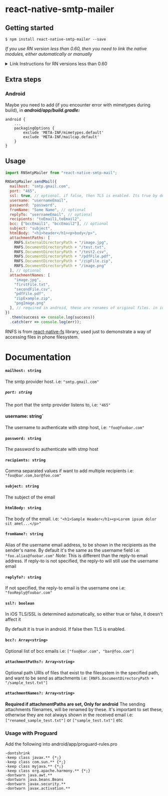 # react-native-smtp-mailer

## Getting started

`$ npm install react-native-smtp-mailer --save`

*If you use RN version less than 0.60, then you need to link the native modules, either automatically or manually*
<details>
<summary> Link Instructions for RN versions less than 0.60 </summary>
	
#### Mostly automatic installation

`$ react-native link react-native-smtp-mail`

#### Manual installation

##### iOS

1. In XCode, in the project navigator, right click `Libraries` ➜ `Add Files to [your project's name]`
2. Go to `node_modules` ➜ `react-native-smtp-mail` and add `RNSmtpMailer.xcodeproj`
3. In XCode, in the project navigator, select your project. Add `libRNSmtpMailer.a` to your project's `Build Phases` ➜ `Link Binary With Libraries`
4. Run your project (`Cmd+R`)<

Inside ios folder, if Podfile doesn't exist, create a Podfile with `pod init`.
And add the following inside your Podfile:
```
pod 'mailcore2-ios'
```

Then run:

```
pod install
```
##### Android

1. Open up `android/app/src/main/java/[...]/MainApplication.java`

- Add `import com.rnsmtpmailer.RNSmtpMailerPackage;` to the imports at the top of the file
- Add `new RNSmtpMailerPackage()` to the list returned by the `getPackages()` method

2. Append the following lines to `android/settings.gradle`:
   ```
   include ':react-native-smtp-mail'
   project(':react-native-smtp-mail').projectDir = new File(rootProject.projectDir, 	'../node_modules/react-native-smtp-mail/android')
   ```
3. Insert the following lines inside the dependencies block in `android/app/build.gradle`:
   ```
     implementation project(':react-native-smtp-mailer')
   ```
</details>

## Extra steps
### Android
Maybe you need to add (if you encounter error with mimetypes during build), in <b><i>android/app/build.gradle:</i></b>

```
android {
	...
	packagingOptions {
		exclude 'META-INF/mimetypes.default'
		exclude 'META-INF/mailcap.default'
	}
}
```

## Usage

```javascript
import RNSmtpMailer from "react-native-smtp-mail";

RNSmtpMailer.sendMail({
  mailhost: "smtp.gmail.com",
  port: "465",
  ssl: true, // optional. if false, then TLS is enabled. Its true by default in android. In iOS TLS/SSL is determined automatically, and this field doesn't affect anything
  username: "usernameEmail",
  password: "password",
  fromName: "Some Name", // optional
  replyTo: "usernameEmail", // optional
  recipients: "toEmail1,toEmail2",
  bcc: ["bccEmail1", "bccEmail2"], // optional
  subject: "subject",
  htmlBody: "<h1>header</h1><p>body</p>",
  attachmentPaths: [
    RNFS.ExternalDirectoryPath + "/image.jpg",
    RNFS.DocumentDirectoryPath + "/test.txt",
    RNFS.DocumentDirectoryPath + "/test2.csv",
    RNFS.DocumentDirectoryPath + "/pdfFile.pdf",
    RNFS.DocumentDirectoryPath + "/zipFile.zip",
    RNFS.DocumentDirectoryPath + "/image.png"
  ], // optional
  attachmentNames: [
    "image.jpg",
    "firstFile.txt",
    "secondFile.csv",
    "pdfFile.pdf",
    "zipExample.zip",
    "pngImage.png"
  ], // required in android, these are renames of original files. in ios filenames will be same as specified in path. In a ios-only application, no need to define it
})
  .then(success => console.log(success))
  .catch(err => console.log(err));
```

RNFS is from <a href="https://github.com/itinance/react-native-fs">react-native-fs</a> library, used just to demonstrate a way of accessing files in phone filesystem.

# Documentation

#### `mailhost: string`

The smtp provider host. i.e: `"smtp.gmail.com"`

##### `port: string`

The port that the smtp provider listens to, i.e: `"465"`

#### username: string`

The username to authenticate with stmp host, i.e: `"foo@foobar.com"`

#### `password: string`

The password to authenticate with stmp host

#### `recipients: string`

Comma separated values if want to add multiple recipients i.e: `"foo@bar.com,bar@foo.com"`

#### `subject: string`

The subject of the email

#### `htmlBody: string`

The body of the email. i.e: `"<h1>Sample Header</h1><p>Lorem ipsum dolor sit amet...</p>"`

#### `fromName?: string`

Alias of the username email address, to be shown in the recipients as the sender's name. By default it's the same as the username field i.e: `"foo.alias@foobar.com"` *Note:* This is different than the reply-to email address. If reply-to is not specified, the reply-to will still use the username email

#### `replyTo?: string`

If not specified, the reply-to email is the username one i.e: `"fooReply@foobar.com"`

#### `ssl?: boolean`

In iOS TLS/SSL is determined automatically, so either true or false, it doesn't affect it

By default it is true in android. If false then TLS is enabled.

#### `bcc?: Array<string>`

Optional list of bcc emails i.e: `["foo@bar.com", "bar@foo.com"]`

#### `attachmentPaths?: Array<string>`

Optional path URIs of files that exist to the filesystem in the specified path, and want to be send as attachments i.e: `[RNFS.DocumentDirectoryPath + "/sample_test.txt"]`

#### `attachmentNames?: Array<string>`

**Required if attachmentPaths are set, Only for android**
The sending attachments filenames, will be renamed by these. It's important to set these, otherwise they are not always shown in the received email i.e: `["renamed_sample_test.txt"]` or `["sample_test.txt"]` etc

### Usage with Proguard

Add the following into android/app/proguard-rules.pro

```
-dontshrink
-keep class javax.** {*;}
-keep class com.sun.** {*;}
-keep class myjava.** {*;}
-keep class org.apache.harmony.** {*;}
-dontwarn java.awt.**
-dontwarn java.beans.Beans
-dontwarn javax.security.**
-dontwarn javax.activation.**
```

